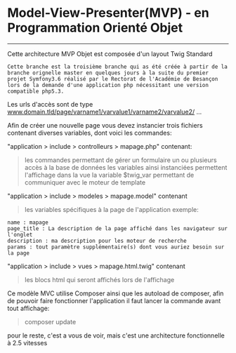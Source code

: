 # Model-View-Presenter(MVP) - en Programmation Orienté Objet
---
Cette architecture MVP Objet est composée d'un layout Twig Standard

`Cette branche est la troisième branche qui as été créée à partir de la branche orignelle master en quelques jours à la suite du premier projet Symfony3.6 réalisé par le Rectorat de l'Académie de Besançon lors de la demande d'une application php nécessitant une version compatible php5.3.`

Les urls d'accès sont de type www.domain.tld/page/varname1/varvalue1/varname2/varvalue2/ ...

Afin de créer une nouvelle page vous devez instancier trois fichiers contenant diverses variables, dont voici les commandes:


"application > include > controlleurs > mapage.php" contenant:
> les commandes permettant de gérer un formulaire
> un ou plusieurs accès à la base de données
> les variables ainsi instanciées permettent l'affichage dans la vue
> la variable $twig_var permettant de communiquer avec le moteur de template

"application > include > modeles > mapage.model" contenant
>les variables spécifiques à la page de l'application exemple:
```
name : mapage
page_title : La description de la page affiché dans les navigateur sur l'onglet
description : ma description pour les moteur de recherche
params : tout paramètre supplémentaire(s) dont vous auriez besoin sur la page
```

"application > include > vues > mapage.html.twig" contenant
>les blocs html qui seront affichés lors de l'affichage

Ce modèle MVC utilise Composer ainsi que les autoload de composer, afin de pouvoir faire 
fonctionner l'application il faut lancer la commande avant tout affichage:
>composer update

pour le reste, c'est a vous de voir, mais c'est une architecture fonctionnelle à 2.5 vitesses
